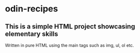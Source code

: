 # odin-recipes

## This is a simple HTML project showcasing elementary skills

Written in pure HTML using the main tags such as img, ul, ol etc.
